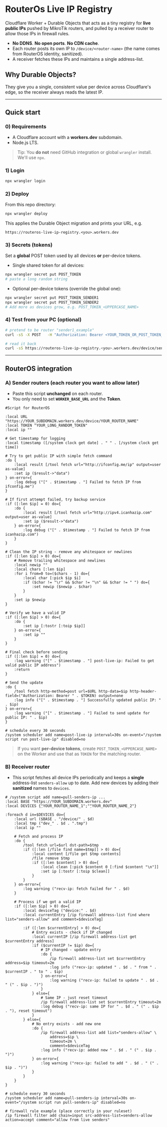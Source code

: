 # RouterOs Live IP Registry

Cloudflare Worker + Durable Objects that acts as a tiny registry for **live public IPs** pushed by MikroTik routers, and pulled by a receiver router to allow those IPs in firewall rules.

- **No DDNS**. **No open ports**. **No CDN cache**.
- Each router posts its own IP to `/device/<router-name>` (the name comes from RouterOS identity, sanitized).
- A receiver fetches these IPs and maintains a single address-list.

## Why Durable Objects?
They give you a single, consistent value per device across Cloudflare's edge, so the receiver always reads the latest IP.

---

## Quick start

### 0) Requirements
- A Cloudflare account with a **workers.dev** subdomain.
- Node.js LTS.

> Tip: You **do not** need GitHub integration or global `wrangler` install. We'll use `npx`.

### 1) Login
```bash
npx wrangler login
```

### 2) Deploy
From this repo directory:
```bash
npx wrangler deploy
```
This applies the Durable Object migration and prints your URL, e.g.
```
https://routeros-live-ip-registry.<you>.workers.dev
```

### 3) Secrets (tokens)
Set a **global** POST token used by all devices **or** per-device tokens.

- Single shared token for all devices:
```bash
npx wrangler secret put POST_TOKEN
# paste a long random string
```

- Optional per-device tokens (override the global one):
```bash
npx wrangler secret put POST_TOKEN_SENDER1
npx wrangler secret put POST_TOKEN_SENDER2
# Add more as devices grow, e.g. POST_TOKEN_<UPPERCASE_NAME>
```

### 4) Test from your PC (optional)
```bash
# pretend to be router "sender1_example"
curl -sS -X POST   -H "Authorization: Bearer <YOUR_TOKEN_OR_POST_TOKEN_SENDER1>"   -H "Content-Type: text/plain"   --data "198.51.100.21"   https://routeros-live-ip-registry.<you>.workers.dev/device/sender1_example

# read it back
curl -sS https://routeros-live-ip-registry.<you>.workers.dev/device/sender1_example
```

---

## RouterOS integration

### A) Sender routers (each router you want to allow later)
- Paste this script **unchanged** on each router.
- You only need to set **`WORKER_BASE_URL`** and the **Token**.

```rsc
#Script for RouterOS

:local URL "https://YOUR_SUBDOMAIN.workers.dev/device/YOUR_ROUTER_NAME"
:local TOKEN "YOUR_LONG_RANDOM_TOKEN"
:local ip ""

# Get timestamp for logging
:local timestamp ([/system clock get date] . " " . [/system clock get time])

# Try to get public IP with simple fetch command
:do {
    :local result [/tool fetch url="http://ifconfig.me/ip" output=user as-value]
    :set ip ($result->"data")
} on-error={
    :log debug ("[" . $timestamp . "] Failed to fetch IP from ifconfig.me")
}

# If first attempt failed, try backup service
:if ([:len $ip] = 0) do={
    :do {
        :local result [/tool fetch url="http://ipv4.icanhazip.com" output=user as-value]
        :set ip ($result->"data")
    } on-error={
        :log debug ("[" . $timestamp . "] Failed to fetch IP from icanhazip.com")
    }
}

# Clean the IP string - remove any whitespace or newlines
:if ([:len $ip] > 0) do={
    # Remove trailing whitespace and newlines
    :local newip ""
    :local chars [:len $ip]
    :for i from=0 to=($chars - 1) do={
        :local char [:pick $ip $i]
        :if ($char != "\r" && $char != "\n" && $char != " ") do={
            :set newip ($newip . $char)
        }
    }
    :set ip $newip
}

# Verify we have a valid IP
:if ([:len $ip] > 0) do={
    :do {
        :set ip [:tostr [:toip $ip]]
    } on-error={
        :set ip ""
    }
}

# Final check before sending
:if ([:len $ip] = 0) do={
    :log warning ("[" . $timestamp . "] post-live-ip: Failed to get valid public IP address")
    :return
}

# Send the update
:do {
    /tool fetch http-method=post url=$URL http-data=$ip http-header-field=("Authorization: Bearer " . $TOKEN) output=none
    :log info ("[" . $timestamp . "] Successfully updated public IP: " . $ip)
} on-error={
    :log warning ("[" . $timestamp . "] Failed to send update for public IP: " . $ip)
}

# schedule every 30 seconds
/system scheduler add name=post-live-ip interval=30s on-event="/system script run post-live-ip" disabled=no
```

> If you want **per-device tokens**, create `POST_TOKEN_<UPPERCASE_NAME>` on the Worker and use that as `TOKEN` for the matching router.

### B) Receiver router
- This script fetches all device IPs periodically and keeps a **single** address-list `senders-allow` up to date. Add new devices by adding their **sanitized** names to `devices`.

```rsc
# /system script add name=pull-senders-ip ...
:local BASE "https://YOUR_SUBDOMAIN.workers.dev"
:local DEVICES {"ِYOUR_ROUTER_NAME_1";""ِYOUR_ROUTER_NAME_2"}

:foreach d in=$DEVICES do={
    :local url ($BASE . "/device/" . $d)
    :local tmp ("dev_" . $d . ".tmp")
    :local ip ""

    # Fetch and process IP
    :do {
        /tool fetch url=$url dst-path=$tmp
        :if ([:len [/file find name=$tmp]] > 0) do={
            :local content [/file get $tmp contents]
            /file remove $tmp
            :if ([:len $content] > 0) do={
                :local clean [:pick $content 0 [:find $content "\n"]]
                :set ip [:tostr [:toip $clean]]
            }
        }
    } on-error={
        :log warning ("recv-ip: fetch failed for " . $d)
    }

    # Process if we got a valid IP
    :if ([:len $ip] > 0) do={
        :local deviceTag ("device:" . $d)
        :local currentEntry [/ip firewall address-list find where list="senders-allow" and comment=$deviceTag]
        
        :if ([:len $currentEntry] > 0) do={
            # Entry exists - check if IP changed
            :local currentIP [/ip firewall address-list get $currentEntry address]
            :if ($currentIP != $ip) do={
                # IP changed - update entry
                :do {
                    /ip firewall address-list set $currentEntry address=$ip timeout=2m
                    :log info ("recv-ip: updated " . $d . " from " . $currentIP . " to " . $ip)
                } on-error={
                    :log warning ("recv-ip: failed to update " . $d . " (" . $ip . ")")
                }
            } else={
                # Same IP - just reset timeout
                /ip firewall address-list set $currentEntry timeout=2m
                :log debug ("recv-ip: same IP for " . $d . " (" . $ip . "), reset timeout")
            }
        } else={
            # No entry exists - add new one
            :do {
                /ip firewall address-list add list="senders-allow" \
                    address=$ip \
                    timeout=2m \
                    comment=$deviceTag
                :log info ("recv-ip: added new " . $d . " (" . $ip . ")")
            } on-error={
                :log warning ("recv-ip: failed to add " . $d . " (" . $ip . ")")
            }
        }
    }
}

# schedule every 30 seconds
/system scheduler add name=pull-senders-ip interval=30s on-event="/system script run pull-senders-ip" disabled=no

# firewall rule example (place correctly in your ruleset)
/ip firewall filter add chain=input src-address-list=senders-allow action=accept comment="allow from live senders"
```
